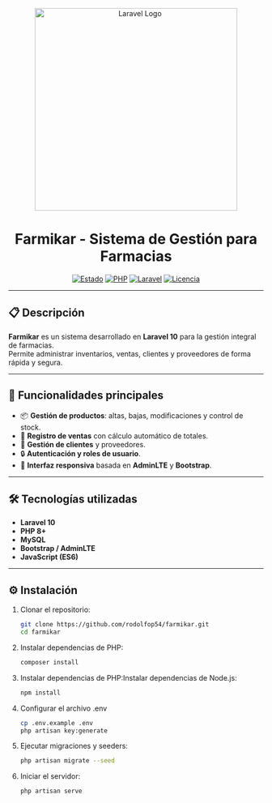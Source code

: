 <p align="center">
  <img src="https://raw.githubusercontent.com/laravel/art/master/logo-lockup/5%20SVG/2%20CMYK/1%20Full%20Color/laravel-logolockup-cmyk-red.svg" width="400" alt="Laravel Logo">
</p>

<h1 align="center">Farmikar - Sistema de Gestión para Farmacias</h1>

<p align="center">
  <a href="#"><img src="https://img.shields.io/badge/Estado-En%20Desarrollo-blue" alt="Estado"></a>
  <a href="https://www.php.net/"><img src="https://img.shields.io/badge/PHP-^8.0-blue" alt="PHP"></a>
  <a href="https://laravel.com"><img src="https://img.shields.io/badge/Laravel-10.x-red" alt="Laravel"></a>
  <a href="https://opensource.org/licenses/MIT"><img src="https://img.shields.io/badge/Licencia-MIT-green" alt="Licencia"></a>
</p>

---

## 📋 Descripción

**Farmikar** es un sistema desarrollado en **Laravel 10** para la gestión integral de farmacias.  
Permite administrar inventarios, ventas, clientes y proveedores de forma rápida y segura.

---

## 🚀 Funcionalidades principales

- 📦 **Gestión de productos**: altas, bajas, modificaciones y control de stock.
- 🧾 **Registro de ventas** con cálculo automático de totales.
- 👥 **Gestión de clientes** y proveedores.
- 🔒 **Autenticación y roles de usuario**.
- 🎨 **Interfaz responsiva** basada en **AdminLTE** y **Bootstrap**.

---

## 🛠️ Tecnologías utilizadas

- **Laravel 10**
- **PHP 8+**
- **MySQL**
- **Bootstrap / AdminLTE**
- **JavaScript (ES6)**

---

## ⚙️ Instalación

1. Clonar el repositorio:
   ```bash
   git clone https://github.com/rodolfop54/farmikar.git
   cd farmikar

2. Instalar dependencias de PHP:
   ```bash
   composer install

3. Instalar dependencias de PHP:Instalar dependencias de Node.js:
    ```bash
   npm install

4. Configurar el archivo .env
    ```bash
    cp .env.example .env
    php artisan key:generate

5. Ejecutar migraciones y seeders:
    ```bash
    php artisan migrate --seed

6. Iniciar el servidor:
    ```bash
    php artisan serve